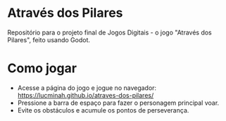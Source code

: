 # Através dos Pilares
Repositório para o projeto final de Jogos Digitais - o jogo "Através dos Pilares", feito usando Godot.

# Como jogar
- Acesse a página do jogo e jogue no navegador: https://lucminah.github.io/atraves-dos-pilares/
- Pressione a barra de espaço para fazer o personagem principal voar.
- Evite os obstáculos e acumule os pontos de perseverança.
